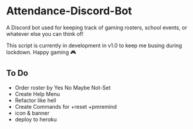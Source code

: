 # Attendance-Discord-Bot
A Discord bot used for keeping track of gaming rosters, school events, or whatever else you can think of!

This script is currently in development in v1.0 to keep me busing during lockdown. Happy gaming 🎮



## To Do
- Order roster by Yes No Maybe Not-Set
- Create Help Menu
- Refactor like hell 
- Create Commands for +reset +pmremind 
- icon & banner
- deploy to heroku 
